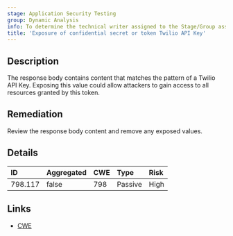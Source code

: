 ```yaml
---
stage: Application Security Testing
group: Dynamic Analysis
info: To determine the technical writer assigned to the Stage/Group associated with this page, see https://handbook.gitlab.com/handbook/product/ux/technical-writing/#assignments
title: 'Exposure of confidential secret or token Twilio API Key'
---
```


## Description

The response body contains content that matches the pattern of a Twilio API Key.
Exposing this value could allow attackers to gain access to all resources granted by this token.

## Remediation

Review the response body content and remove any exposed values.

## Details

| ID | Aggregated | CWE | Type | Risk |
|:---|:-----------|:----|:-----|:-----|
| 798.117 | false | 798 | Passive | High |

## Links

- [CWE](https://cwe.mitre.org/data/definitions/798.html)
